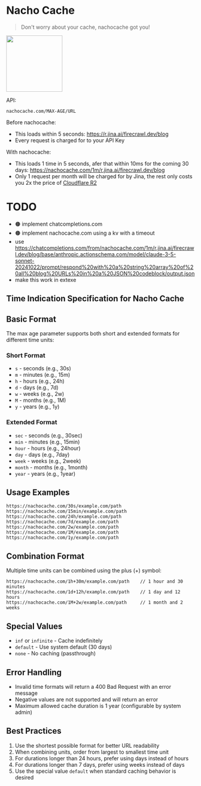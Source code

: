 # Nacho Cache

> Don't worry about your cache, nachocache got you!

<img src="logo.svg" width=150 height=150 />

API:

`nachocache.com/MAX-AGE/URL`

Before nachocache:

- This loads within 5 seconds: https://r.jina.ai/firecrawl.dev/blog
- Every request is charged for to your API Key

With nachocache:

- This loads 1 time in 5 seconds, afer that within 10ms for the coming 30 days: https://nachocache.com/1m/r.jina.ai/firecrawl.dev/blog
- Only 1 request per month will be charged for by Jina, the rest only costs you 2x the price of [Cloudflare R2](https://developers.cloudflare.com/r2/pricing/#r2-pricing)

# TODO

- 🟠 implement chatcompletions.com
- 🟠 implement nachocache.com using a kv with a timeout
- use https://chatcompletions.com/from/nachocache.com/1m/r.jina.ai/firecrawl.dev/blog/base/anthropic.actionschema.com/model/claude-3-5-sonnet-20241022/prompt/respond%20with%20a%20string%20array%20of%20all%20blog%20URLs%20in%20a%20JSON%20codeblock/output.json
- make this work in extexe

## Time Indication Specification for Nacho Cache

## Basic Format

The max age parameter supports both short and extended formats for different time units:

### Short Format

- `s` - seconds (e.g., 30s)
- `m` - minutes (e.g., 15m)
- `h` - hours (e.g., 24h)
- `d` - days (e.g., 7d)
- `w` - weeks (e.g., 2w)
- `M` - months (e.g., 1M)
- `y` - years (e.g., 1y)

### Extended Format

- `sec` - seconds (e.g., 30sec)
- `min` - minutes (e.g., 15min)
- `hour` - hours (e.g., 24hour)
- `day` - days (e.g., 7day)
- `week` - weeks (e.g., 2week)
- `month` - months (e.g., 1month)
- `year` - years (e.g., 1year)

## Usage Examples

```
https://nachocache.com/30s/example.com/path
https://nachocache.com/15min/example.com/path
https://nachocache.com/24h/example.com/path
https://nachocache.com/7d/example.com/path
https://nachocache.com/2w/example.com/path
https://nachocache.com/1M/example.com/path
https://nachocache.com/1y/example.com/path
```

## Combination Format

Multiple time units can be combined using the plus (+) symbol:

```
https://nachocache.com/1h+30m/example.com/path    // 1 hour and 30 minutes
https://nachocache.com/1d+12h/example.com/path    // 1 day and 12 hours
https://nachocache.com/1M+2w/example.com/path     // 1 month and 2 weeks
```

## Special Values

- `inf` or `infinite` - Cache indefinitely
- `default` - Use system default (30 days)
- `none` - No caching (passthrough)

## Error Handling

- Invalid time formats will return a 400 Bad Request with an error message
- Negative values are not supported and will return an error
- Maximum allowed cache duration is 1 year (configurable by system admin)

## Best Practices

1. Use the shortest possible format for better URL readability
2. When combining units, order from largest to smallest time unit
3. For durations longer than 24 hours, prefer using days instead of hours
4. For durations longer than 7 days, prefer using weeks instead of days
5. Use the special value `default` when standard caching behavior is desired
